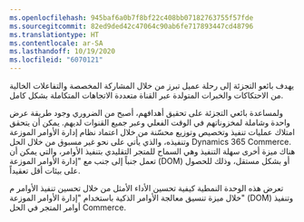 ```yaml
---
ms.openlocfilehash: 945baf6a0b7f8bf22c408bb07182763755f57fde
ms.sourcegitcommit: 82ed9ded42c47064c90ab6fe717893447cd48796
ms.translationtype: HT
ms.contentlocale: ar-SA
ms.lasthandoff: 10/19/2020
ms.locfileid: "6070121"
---
```

يهدف بائعو التجزئة إلى رحلة عميل تبرز من خلال المشاركة المخصصة والتفاعلات الخالية من الاحتكاكات والخبرات المتولدة عبر القناة متعددة الاتجاهات المتكاملة بشكل كامل.

ولمساعدة بائعي التجزئة على تحقيق أهدافهم، أصبح من الضروري وجود طريقة عرض واحدة وشاملة لمخزوناتهم في الوقت الفعلي وعبر جميع القنوات لديهم. يمكن أن يتحقق امتلاك عمليات تنفيذ وتخصيص وتوزيع محسّنة من خلال اعتماد نظام إدارة الأوامر الموزعة وتنفيذه، والذي يأتي على نحو غير مسبوق من خلال الحل Dynamics 365 Commerce. هناك ميزة أخرى سهلة التنفيذ وهي السماح للمتجر التقليدي بتنفيذ الأوامر، والتي يمكن أن تعمل جنباً إلى جنب مع "إدارة الأوامر الموزعة (DOM) أو بشكل مستقل، وذلك للحصول على بيئات أقل تعقيداً. 

تعرض هذه الوحدة النمطية كيفية تحسين الأداء الأمثل من خلال تحسين تنفيذ الأوامر م خلال ميزة تنسيق معالجة الأوامر الذكية باستخدام "إدارة الأوامر الموزعة" (DOM) وتنفيذ أوامر المتجر في الحل Commerce.

